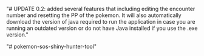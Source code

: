 "# UPDATE 0.2:  added several features that including editing the encounter number and resetting the PP of the pokemon. 
                It will also automatically download the version of java required to run the application in case you are running an outdated version
                or do not have Java installed if you use the .exe version."

"# pokemon-sos-shiny-hunter-tool" 
